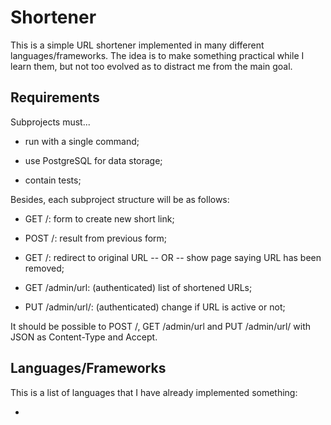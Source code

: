 # Shortener

This is a simple URL shortener implemented in many different languages/frameworks.
The idea is to make something practical while I learn them, but not too evolved as to distract me from the main goal.

## Requirements

Subprojects must...

- run with a single command;

- use PostgreSQL for data storage;

- contain tests;

Besides, each subproject structure will be as follows:

- GET /: form to create new short link;

- POST /: result from previous form;

- GET /<id>: redirect to original URL -- OR -- show page saying URL has been removed;

- GET /admin/url: (authenticated) list of shortened URLs;

- PUT /admin/url/<id>: (authenticated) change if URL is active or not;

It should be possible to POST /, GET /admin/url and PUT /admin/url/<id> with JSON as Content-Type and Accept.

## Languages/Frameworks

This is a list of languages that I have already implemented something:

- 


